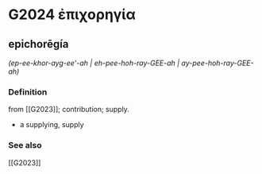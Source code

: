 # G2024 ἐπιχορηγία

## epichorēgía

_(ep-ee-khor-ayg-ee'-ah | eh-pee-hoh-ray-GEE-ah | ay-pee-hoh-ray-GEE-ah)_

### Definition

from [[G2023]]; contribution; supply.

- a supplying, supply

### See also

[[G2023]]

